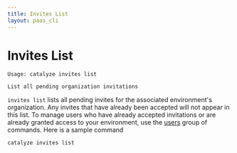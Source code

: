 ```yaml
---
title: Invites List
layout: paas_cli
---
```


# Invites List

```
Usage: catalyze invites list

List all pending organization invitations
```

`invites list` lists all pending invites for the associated environment's organization. Any invites that have already been accepted will not appear in this list. To manage users who have already accepted invitations or are already granted access to your environment, use the [users](https://resources.catalyze.io/paas/cli/sections/users/) group of commands. Here is a sample command

```
catalyze invites list
```
